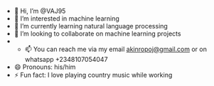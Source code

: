 - 👋 Hi, I’m @VAJ95
- 👀 I’m interested in machine learning 
- 🌱 I’m currently learning natural language processing
- 💞️ I’m looking to collaborate on machine learning projects
- - 📫 You can reach me via my email akinropoj@gmail.com or on whatsapp +2348107054047
- 😄 Pronouns: his/him
- ⚡ Fun fact: I love playing country music while working

<!---
VAJ95/VAJ95 is a ✨ special ✨ repository because its `README.md` (this file) appears on your GitHub profile.
You can click the Preview link to take a look at your changes.
--->
